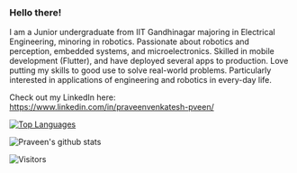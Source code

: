 ### Hello there!
I am a Junior undergraduate from IIT Gandhinagar majoring in Electrical Engineering, minoring in robotics. Passionate about robotics and perception, embedded systems, and microelectronics. Skilled in mobile development (Flutter), and have deployed several apps to production. Love putting my skills to good use to solve real-world problems. Particularly interested in applications of engineering and robotics in every-day life.


Check out my LinkedIn here: https://www.linkedin.com/in/praveenvenkatesh-pveen/


[![Top Languages](https://github-readme-stats.vercel.app/api/top-langs/?username=praveenVnktsh)](https://github.com/praveenVnktsh/github-readme-stats)


![Praveen's github stats](https://github-readme-stats.vercel.app/api?username=praveenVnktsh)

![Visitors](https://visitor-badge.glitch.me/badge?page_id=praveenVnktsh.praveenVnktsh)

